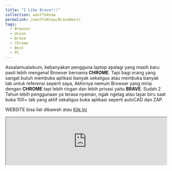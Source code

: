 ```yaml
---
title: "I Like Brave!!!"
collection: wantToKnow
permalink: /wantToKnow/BraveBest/
tags:
  - Browser
  - Union
  - Brave
  - Chrome
  - Best
  - PC
---
```


Assalamualaikum, kebanyakan pengguna laptop apalagi yang masih baru pasti lebih mengenal Browser bernama **CHROME**. Tapi bagi orang yang sangat butuh membuka aplikasi banyak sekaligus atau membuka banyak tab untuk referensi seperti saya, Akhirnya nemuin Browser yang mirip dengan **CHROME** tapi lebih ringan dan lebih privasi yaitu **BRAVE**. Sudah 2 Tahun lebih penggunaan ya terasa nyaman, ngak ngelag atau layar biru saat buka 100+ tab yang aktif sekaligus buka aplikasi seperti autoCAD dan ZAP.

WEBSITE bisa liat dibawah atau <a href="https://brave.com/id/">Klik Ini</a>

<iframe src="https://brave.com/id/" width="100%"></iframe>
